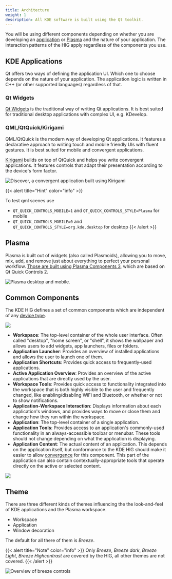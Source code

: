 ```yaml
---
title: Architecture
weight: 1
description: All KDE software is built using the Qt toolkit. 
---
```



You will be using different components depending on whether you
are developing an [application](https://apps.kde.org/) or
[Plasma](https://kde.org/plasma-desktop) and the nature of your
application. The interaction patterns of the HIG apply regardless of the
components you use.

KDE Applications
----------------

Qt offers two ways of defining the application UI. Which one to choose
depends on the nature of your application. The application logic is
written in C++ (or other supported languages) regardless of that.

### Qt Widgets

[Qt Widgets](http://doc.qt.io/qt-5/qtwidgets-index.html) is the
traditional way of writing Qt applications. It is best suited for
traditional desktop applications with complex UI, e.g. KDevelop.

### QML/QtQuick/Kirigami

QML/QtQuick is the modern way of developing Qt applications. It features
a declarative approach to writing touch and mobile friendly UIs with
fluent gestures. It is best suited for mobile and convergent
applications.

[Kirigami](https://www.kde.org/products/kirigami/) builds on top of
QtQuick and helps you write convergent applications. It features
controls that adapt their presentation according to the device\'s form
factor.

![Discover, a convergent application built using
Kirigami](/frameworks/kirigami/kirigami-adapt.png)

{{< alert title="Hint" color="info" >}}

To test qml scenes use

-   `QT_QUICK_CONTROLS_MOBILE=1` and `QT_QUICK_CONTROLS_STYLE=Plasma`
    for mobile
-   `QT_QUICK_CONTROLS_MOBILE=0` and
    `QT_QUICK_CONTROLS_STYLE=org.kde.desktop` for desktop
{{< /alert >}}

Plasma
------

Plasma is built out of widgets (also called Plasmoids), allowing you to
move, mix, add, and remove just about everything to perfect your
personal workflow. [Those are built using Plasma Components 3](https://api.kde.org/frameworks/plasma-framework/html/plasmacomponents.html), which are based on Qt Quick Controls 2.

![Plasma desktop and mobile.](/hig/plasma-workspace.jpg)

Common Components
-----------------

The KDE HIG defines a set of common components which are independent of
any [device type](../devicetypes).

![](/hig/Desktop_UX.png)

-   **Workspace**: The top-level container of the whole user interface.
    Often called "desktop", "home screen", or "shell", it shows
    the wallpaper and allows users to add widgets, app launchers, files
    or folders.
-   **Application Launcher**: Provides an overview of installed
    applications and allows the user to launch one of them.
-   **Application Shortcuts**: Provides quick access to frequently-used
    applications.
-   **Active Application Overview**: Provides an overview of the active
    applications that are directly used by the user.
-   **Workspace Tools**: Provides quick access to functionality
    integrated into the workspace that is both highly visible to the
    user and frequently changed, like enabling/disabling WiFi and
    Bluetooth, or whether or not to show notifications.
-   **Application-Workspace Interaction**: Displays information about
    each application's windows, and provides ways to move or close them
    and change how they run within the workspace.
-   **Application**: The top-level container of a single application.
-   **Application Tools**: Provides access to an application\'s
    commonly-used functionality in an always-accessible toolbar or
    menubar. These tools should not change depending on what the
    application is displaying.
-   **Application Content**: The actual content of an application. This
    depends on the application itself, but conformance to the KDE HIG
    should make it easier to allow
    [convergence](../convergence) for this
    component. This part of the application can also contain
    contextually-appropriate tools that operate directly on the active
    or selected content.

![](/hig/Mobile-UX.png)

Theme
-----

There are three different kinds of themes influencing the the
look-and-feel of KDE applications and the Plasma workspace.

-   Workspace
-   Application
-   Window decoration

The default for all there of them is *Breeze*.

{{< alert title="Note" color="info" >}}
Only *Breeze*, *Breeze dark*, *Breeze Light*, *Breeze Highcontrast* are
covered by the HIG, all other themes are not covered.
{{< /alert >}}

![Overview of breeze controls](/hig/breeze.jpeg)
